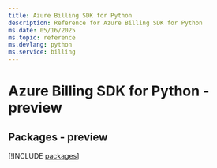 ```yaml
---
title: Azure Billing SDK for Python
description: Reference for Azure Billing SDK for Python
ms.date: 05/16/2025
ms.topic: reference
ms.devlang: python
ms.service: billing
---
```

# Azure Billing SDK for Python - preview
## Packages - preview
[!INCLUDE [packages](billing-index.md)]